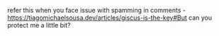refer this when you face issue with spamming in comments - https://tiagomichaelsousa.dev/articles/giscus-is-the-key#But can you protect me a little bit?

